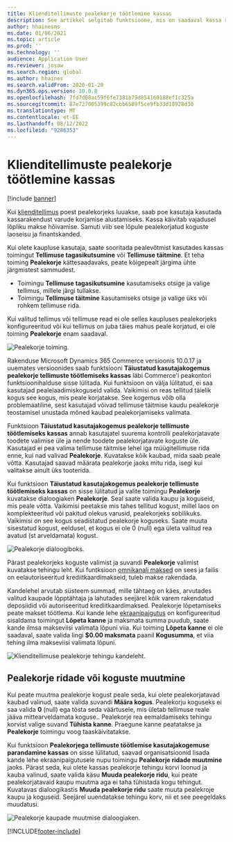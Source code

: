 ```yaml
---
title: Klienditellimuste pealekorje töötlemine kassas
description: See artikkel selgitab funktsioone, mis on saadaval kassa rakenduses kliendi tellimuse peale võtta.
author: hhainesms
ms.date: 01/06/2021
ms.topic: article
ms.prod: ''
ms.technology: ''
audience: Application User
ms.reviewer: josaw
ms.search.region: global
ms.author: hhaines
ms.search.validFrom: 2020-01-20
ms.dyn365.ops.version: 10.0.8
ms.openlocfilehash: 7fd7d08ac59f6fe7381b79d854160188ef1c325a
ms.sourcegitcommit: 87e727005399c82cbb6509f5ce9fb33d18928d30
ms.translationtype: MT
ms.contentlocale: et-EE
ms.lasthandoff: 08/12/2022
ms.locfileid: "9286353"
---
```

# <a name="process-customer-order-pickups-in-pos"></a>Klienditellimuste pealekorje töötlemine kassas

[!include [banner](includes/banner.md)]

Kui [klienditellimus](customer-orders-overview.md) poest pealekorjeks luuakse, saab poe kasutaja kasutada kassarakendust varude korjamise alustamiseks. Kassa käivitab vajadusel lõpliku makse hõivamise. Samuti viib see lõpule pealekorjatud koguste laoseisu ja finantskanded.

Kui olete kaupluse kasutaja, saate sooritada pealevõtmist kasutades kassas toimingut **Tellimuse tagasikutsumine** või **Tellimuse täitmine**. Et teha toiming **Pealekorje** kättesaadavaks, peate kõigepealt järgima ühte järgmistest sammudest.

- Toimingu **Tellimuse tagasikutsumine** kasutamiseks otsige ja valige tellimus, millele järgi tullakse.
- Toimingu **Tellimuse täitmine** kasutamiseks otsige ja valige üks või rohkem tellimuse rida.

Kui valitud tellimus või tellimuse read ei ole selles kaupluses pealekorjeks konfigureeritud või kui tellimus on juba täies mahus peale korjatud, ei ole toiming **Pealekorje** enam saadaval.

![Pealekorje toiming.](media/pickupoperation.png)

Rakenduse Microsoft Dynamics 365 Commerce versioonis 10.0.17 ja uuemates versioonides saab funktsiooni **Täiustatud kasutajakogemus pealekorje tellimuste töötlemiseks kassas** läbi Commerce'i peakontori funktsioonihalduse sisse lülitada. Kui funktsioon on välja lülitatud, ei saa kasutajad pealelaadimiskoguseid valida. Vaikimisi on reas tellitud täielik kogus see kogus, mis peale korjatakse. See kogemus võib olla problemaatiline, sest kasutajad võivad tellimuse täitmise kaudu pealekorje teostamisel unustada mõned kaubad pealekorjamiseks valimata.

Funktsioon **Täiustatud kasutajakogemus pealekorje tellimuste töötlemiseks kassas** annab kasutajatel suurema kontrolli pealekorjatavate toodete valimise üle ja nende toodete pealekorjatavate koguste üle. Kasutajad ei pea valima tellimuse täitmise lehel iga müügitellimuse rida enne, kui nad valivad **Pealekorje**. Kuvatakse kõik kaubad, mida saab peale võtta. Kasutajad saavad määrata pealekorje jaoks mitu rida, isegi kui valitakse ainult üks tooterida.

Kui funktsioon **Täiustatud kasutajakogemus pealekorje tellimuste töötlemiseks kassas** on sisse lülitatud ja valite toimingu **Pealekorje** kuvatakse dialoogiaken **Pealekorje**. Seal saate valida kaupu ja koguseid, mis peale võtta. Vaikimisi peetakse mis tahes tellitud kogust, millel laos on komplekteeritud või pakitud olekus varusid, pealekorjeks sobilikuks. Vaikimisi on see kogus seadistatud pealekorje koguseks. Saate muuta sisestatud kogust, eeldusel, et kogus ei ole 0 (null) ega ületa valitud rea avatud (st arveldamata) kogust.

![Pealekorje dialoogiboks.](media/pickupselect.png)

Pärast pealekorjeks koguste valimist ja suvandi **Pealekorje** valimist kuvatakse tehingu leht. Kui funtksioon [omnikanali maksed](omni-channel-payments.md) on sees ja failis on eelautoriseeritud krediitkaardimakseid, tuleb makse rakendada.

Kandelehel arvutab süsteem summad, mille tähtaeg on käes, arvutades valitud kaupade lõpptähtaja ja lahutades seejärel kõik varem rakendatud deposiidid või autoriseeritud krediitkaardimaksed. Pealekorje lõpetamiseks peate makset töötlema. Kui kande lehe [ekraanipaigutus](pos-screen-layouts.md) on konfigureeritud sisaldama toimingut **Lõpeta kanne** ja maksmata summa puudub, saate kande ilmsa makseviisi valimata lõpuni viia. Kui toiming **Lõpeta kanne** ei ole saadaval, saate valida lingi **$0.00 maksmata** paanil **Kogusumma**, et viia tehing ilma makseviisi valimata lõpuni.

![Klienditellimuse pealekorje tehingu kandeleht.](media/pickupcart.png)

## <a name="changing-pickup-lines-or-quantities"></a>Pealekorje ridade või koguste muutmine

Kui peate muutma pealekorje kogust peale seda, kui olete pealekorjatavad kaubad valinud, saate valida suvandi **Määra kogus**. Pealekorju koguseks ei saa valida **0** (null) ega tõsta seda väärtusele, mis ületab tellimuse reale jääva mittearveldamata koguse.. Pealekorje rea eemaldamiseks tehingu korvist valige suvand **Tühista kanne**. Praegune kanne peatatakse ja **Pealekorje** toimingu voog taaskäivitatakse.

Kui funktsioon **Pealekorjega tellimuste töötlemise kasutajakogemuse parandamine kassas** on sisse lülitatud, saavad organisatsioonid lisada kande lehe ekraanipaigutusele nupu toimingu **Pealekorje ridade muutmine** jaoks. Pärast seda, kui olete kassas pealekorje tehingu korvi loonud ja kauba valinud, saate valida käsu **Muuda pealekorje ridu**, kui peate pealekorjatavaid kaupu muutma aga ei taha tühistada kogu tehingut. Kuvatavas dialoogikastis **Muuda pealekorje ridu** saate muuta pealekroje kaupu ja koguseid. Seejärel uuendatakse tehingu korv, nii et see peegeldaks muudatusi.

![Pealekorje kaupade muutmise dialoogiaken.](media/pickupchange.png)


[!INCLUDE[footer-include](../includes/footer-banner.md)]
